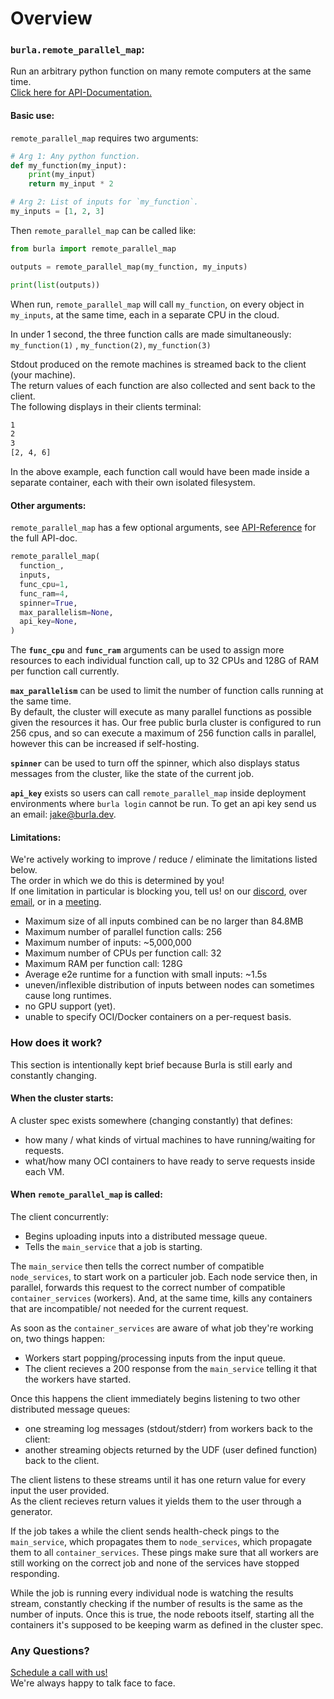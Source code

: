 # Overview

### `burla.remote_parallel_map`:

Run an arbitrary python function on many remote computers at the same time.\
[Click here for API-Documentation.](API-Reference.md)

#### Basic use:

`remote_parallel_map` requires two arguments:

```python
# Arg 1: Any python function.
def my_function(my_input):
    print(my_input)
    return my_input * 2

# Arg 2: List of inputs for `my_function`.
my_inputs = [1, 2, 3]
```

Then `remote_parallel_map` can be called like:

```python
from burla import remote_parallel_map

outputs = remote_parallel_map(my_function, my_inputs)

print(list(outputs))
```

When run, `remote_parallel_map` will call `my_function`, on every object in `my_inputs`, at the same time, each in a separate CPU in the cloud.

In under 1 second, the three function calls are made simultaneously:\
`my_function(1)` , `my_function(2)`, `my_function(3)`

Stdout produced on the remote machines is streamed back to the client (your machine).\
The return values of each function are also collected and sent back to the client.\
The following displays in their clients terminal:

```bash
1
2
3
[2, 4, 6]
```

In the above example, each function call would have been made inside a separate container, each with their own isolated filesystem.

#### Other arguments:

`remote_parallel_map` has a few optional arguments, see [API-Reference](API-Reference.md) for the full API-doc.

```python
remote_parallel_map(
  function_,
  inputs,
  func_cpu=1,
  func_ram=4,
  spinner=True,
  max_parallelism=None,
  api_key=None,
)
```

The **`func_cpu`** and **`func_ram`** arguments can be used to assign more resources to each individual function call, up to 32 CPUs and 128G of RAM per function call currently.

**`max_parallelism`** can be used to limit the number of function calls running at the same time.\
By default, the cluster will execute as many parallel functions as possible given the resources it has. Our free public burla cluster is configured to run 256 cpus, and so can execute a maximum of 256 function calls in parallel, however this can be increased if self-hosting.

**`spinner`** can be used to turn off the spinner, which also displays status messages from the cluster, like the state of the current job.

**`api_key`** exists so users can call `remote_parallel_map` inside deployment environments where `burla login` cannot be run. To get an api key send us an email: [jake@burla.dev](mailto:jake@burla.dev).

#### Limitations:

We're actively working to improve / reduce / eliminate the limitations listed below.\
The order in which we do this is determined by you!\
If one limitation in particular is blocking you, tell us! on our [discord](https://discord.gg/TsbCUwBUdy), over [email](mailto:jake@burla.dev), or in a [meeting](http://cal.com/jakez/burla).

* Maximum size of all inputs combined can be no larger than 84.8MB
* Maximum number of parallel function calls: 256
* Maximum number of inputs: \~5,000,000
* Maximum number of CPUs per function call: 32
* Maximum RAM per function call: 128G
* Average e2e runtime for a function with small inputs: \~1.5s
* uneven/inflexible distribution of inputs between nodes can sometimes cause long runtimes.
* no GPU support (yet).
* unable to specify OCI/Docker containers on a per-request basis.

### How does it work?

This section is intentionally kept brief because Burla is still early and constantly changing.

#### When the cluster starts:

A cluster spec exists somewhere (changing constantly) that defines:

* how many / what kinds of virtual machines to have running/waiting for requests.
* what/how many OCI containers to have ready to serve requests inside each VM.

#### When `remote_parallel_map` is called:

The client concurrently:

* Begins uploading inputs into a distributed message queue.
* Tells the `main_service` that a job is starting.

The `main_service` then tells the correct number of compatible `node_services`, to start work on a particuler job. Each node service then, in parallel, forwards this request to the correct number of compatible `container_services` (workers). And, at the same time, kills any containers that are incompatible/ not needed for the current request.

As soon as the `container_services` are aware of what job they're working on, two things happen:

* Workers start popping/processing inputs from the input queue.
* The client recieves a 200 response from the `main_service` telling it that the workers have started.

Once this happens the client immediately begins listening to two other distributed message queues:

* one streaming log messages (stdout/stderr) from workers back to the client:
* another streaming objects returned by the UDF (user defined function) back to the client.

The client listens to these streams until it has one return value for every input the user provided.\
As the client recieves return values it yields them to the user through a generator.

If the job takes a while the client sends health-check pings to the `main_service`, which propagates them to `node_services`, which propagate them to all `container_services`. These pings make sure that all workers are still working on the correct job and none of the services have stopped responding.

While the job is running every individual node is watching the results stream, constantly checking if the number of results is the same as the number of inputs. Once this is true, the node reboots itself, starting all the containers it's supposed to be keeping warm as defined in the cluster spec.

### Any Questions?

[Schedule a call with us!](http://cal.com/jakez/burla)\
We're always happy to talk face to face.



